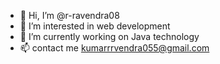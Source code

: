 - 👋 Hi, I’m @r-ravendra08
- 👀 I’m interested in web development
- 🌱 I’m currently working on Java technology
- 📫 contact me kumarrrvendra055@gmail.com


<!---
r-ravendra08/r-ravendra08 is a ✨ special ✨ repository because its `README.md` (this file) appears on your GitHub profile.
You can click the Preview link to take a look at your changes.
--->
